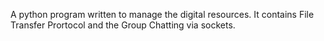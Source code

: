 A python program written to manage the digital resources. It contains File Transfer Prortocol and the Group Chatting via sockets.

